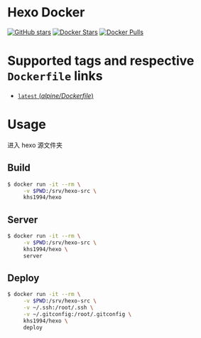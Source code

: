 # Hexo Docker

[![GitHub stars](https://img.shields.io/github/stars/khs1994-docker/hexo.svg?style=social&label=Stars)](https://github.com/khs1994-docker/hexo) [![Docker Stars](https://img.shields.io/docker/stars/khs1994/hexo.svg)](https://store.docker.com/community/images/khs1994/hexo/) [![Docker Pulls](https://img.shields.io/docker/pulls/khs1994/hexo.svg)](https://store.docker.com/community/images/khs1994/hexo/)

# Supported tags and respective `Dockerfile` links

* [`latest` (*alpine/Dockerfile*)](https://github.com/khs1994-docker/hexo/tree/master/alpine/Dockerfile)

# Usage

进入 hexo 源文件夹

## Build

```bash
$ docker run -it --rm \
     -v $PWD:/srv/hexo-src \
     khs1994/hexo
```

## Server

```bash
$ docker run -it --rm \
     -v $PWD:/srv/hexo-src \
     khs1994/hexo \
     server
```

## Deploy

```bash
$ docker run -it --rm \
     -v $PWD:/srv/hexo-src \
     -v ~/.ssh:/root/.ssh \
     -v ~/.gitconfig:/root/.gitconfig \
     khs1994/hexo \
     deploy
```
